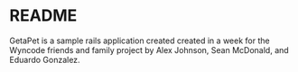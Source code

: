 # README

GetaPet is a sample rails application created created in a week for the Wyncode friends and family project by Alex Johnson, Sean McDonald, and Eduardo Gonzalez.
